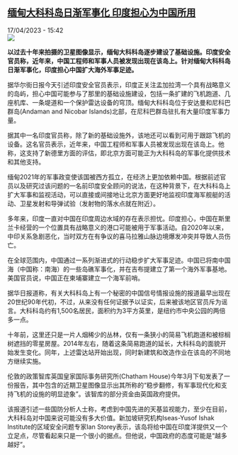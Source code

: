 <!--1681739104000-->
[缅甸大科科岛日渐军事化 印度担心为中国所用](https://www.rfi.fr/cn/%E4%B8%AD%E5%9B%BD/20230417-%E7%BC%85%E7%94%B8%E5%A4%A7%E7%A7%91%E7%A7%91%E5%B2%9B%E6%97%A5%E6%B8%90%E5%86%9B%E4%BA%8B%E5%8C%96-%E5%8D%B0%E5%BA%A6%E6%8B%85%E5%BF%83%E4%B8%BA%E4%B8%AD%E5%9B%BD%E6%89%80%E7%94%A8)
------

<div>17/04/2023 - 15:42</div><img src="https://s.rfi.fr/media/display/aaf4460a-dd25-11ed-bf49-005056bf30b7/w:1280/p:16x9/mdtn.jpg"><p><strong>以过去十年来拍摄的卫星图像显示，缅甸大科科岛逐步建设了基础设施。印度安全官员称，近年来，中国工程师和军事人员被发现出现在该岛上。针对缅甸大科科岛日渐军事化，印度担心中国扩大海外军事足迹。                    </strong></p><div><p>据华尔街日报今天引述印度安全官员表示，印度正关注孟加拉湾一个具有战略意义的岛屿，担心中国可能参与了那里的基础设施建设，包括一条扩建的飞机跑道、几座机库、一条堤道和一个保护雷达设备的穹顶。缅甸大科科岛位于安达曼和尼科巴群岛(Andaman and Nicobar Islands)北部，在尼科巴群岛驻扎有大量印度军事力量。</p><p>据其中一名印度官员称，除了新的基础设施外，该地还可以看到可用于跟踪飞机的设备。这名官员表示，近年来，中国工程师和军事人员被发现出现在该岛上。他称，这支持了新德里方面的评估，即北京方面可能正为大科科岛的军事化提供技术和其他支持。</p><p>缅甸2021年的军事政变使该国被西方孤立，在经济上更加依赖中国。根据前述官员以及研究过该问题的一名前印度安全顾问的说法，在这种背景下，在大科科岛上扩大军事和监视活动，可以直接或间接地让北京方面更好地监视印度海军舰艇的活动、卫星发射和导弹试验（发射物的落水点就在附近）。</p><p>多年来，印度一直对中国在印度周边水域的存在表示担忧。印度担心，中国在斯里兰卡经营的一个位置具有战略意义的港口可能被用于军事活动。自2020年以来，中印关系急剧恶化，当时双方在有争议的喜马拉雅山脉边境爆发冲突并导致人员伤亡。</p><p>在全球范围内，中国通过一系列渐进式的行动稳步扩大军事足迹。中国已将南中国海（中国称：南海）的一些岛礁军事化，并在吉布提建立了第一个海外军事基地。美国官员说，中国正在柬埔寨建立一个海军前哨。</p><p>据华日报道称，有关大科科岛上有一个秘密的中国信号情报设施的报道最早出现在20世纪90年代初，不过，从来没有任何证据予以证实，后来被该地区官员斥为谣言。大科科岛约有1,500名居民，面积约为3平方英里，是纽约市中央公园的两倍多一点。</p><p>十年前，这里还只是一片人烟稀少的丛林，仅有一条狭小的简易飞机跑道和被棕榈树遮挡的零星房屋。2014年左右，随着这条简易跑道的延长，大科科岛的面貌开始发生变化。同年，上述雷达站开始出现，同时新建筑和改造作业在该岛的不同地方继续实施。</p><p>伦敦的政策智库英国皇家国际事务研究所(Chatham House)今年3月下旬发表了一份报告，其中包含的近期卫星图像显示出其所称的“稳步翻修，有军事现代化和支持飞机的设施的明显迹象”。该智库的部分资金由英国政府提供。</p><p>该报道引述一些国防分析人士称，考虑到中国先进的天基监视能力，至少在目前，大科科岛对中国来说可能没有多大价值。新加坡研究机构Iseas-Yusof Ishak Institute的区域安全问题专家Ian Storey表示，该岛将给中国在印度洋提供又一个立足点，尽管看起来只是一个很小的据点。但他说，中国政府的态度可能是“越多越好”。</p><div data-selfpromo-newsletter></div><div data-selfpromo-app></div></div>
